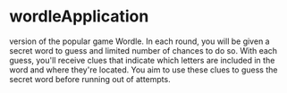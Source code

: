 # wordleApplication
version of the popular game Wordle. In each round, you will be given a secret word to guess and limited number of chances to do so. With each guess, you'll receive clues that indicate which letters are included in the word and where they're located. You aim to use these clues to guess the secret word before running out of attempts.
